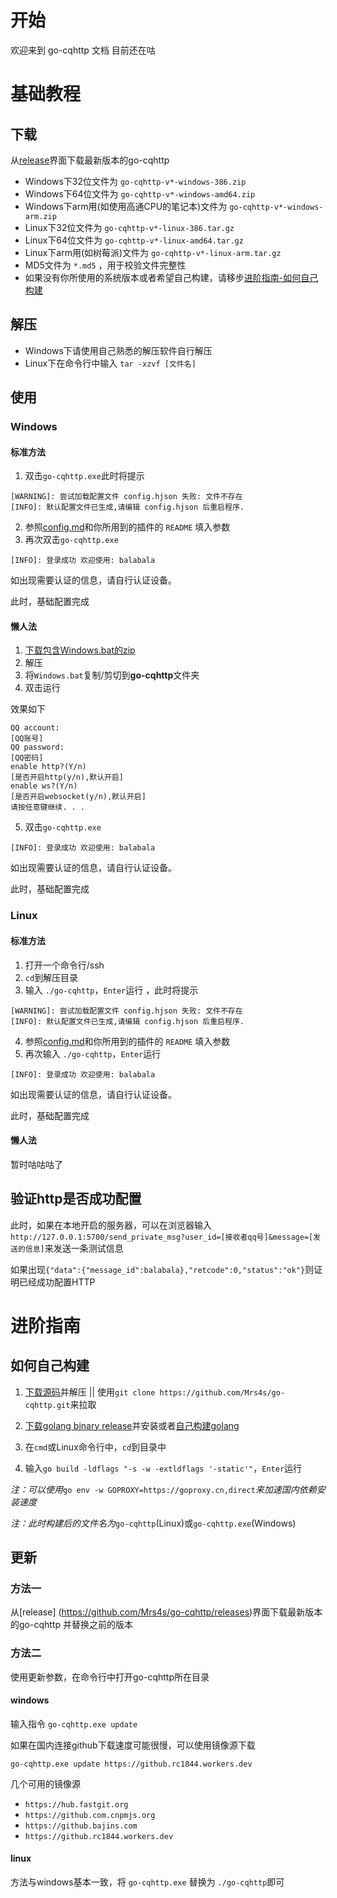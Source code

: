 #  开始

欢迎来到 go-cqhttp 文档 目前还在咕

# 基础教程
## 下载
从[release](https://github.com/Mrs4s/go-cqhttp/releases)界面下载最新版本的go-cqhttp

- Windows下32位文件为  `go-cqhttp-v*-windows-386.zip`
- Windows下64位文件为 `go-cqhttp-v*-windows-amd64.zip`
- Windows下arm用(如使用高通CPU的笔记本)文件为 `go-cqhttp-v*-windows-arm.zip`
- Linux下32位文件为 `go-cqhttp-v*-linux-386.tar.gz`
- Linux下64位文件为 `go-cqhttp-v*-linux-amd64.tar.gz`
- Linux下arm用(如树莓派)文件为 `go-cqhttp-v*-linux-arm.tar.gz`
- MD5文件为 `*.md5` ，用于校验文件完整性
- 如果没有你所使用的系统版本或者希望自己构建，请移步[进阶指南-如何自己构建](#如何自己构建)

## 解压

- Windows下请使用自己熟悉的解压软件自行解压
- Linux下在命令行中输入 `tar -xzvf [文件名]` 

## 使用

### Windows

#### 标准方法

1.  双击`go-cqhttp.exe`此时将提示
```
[WARNING]: 尝试加载配置文件 config.hjson 失败: 文件不存在
[INFO]: 默认配置文件已生成,请编辑 config.hjson 后重启程序.
```
2. 参照[config.md](https://github.com/Mrs4s/go-cqhttp/blob/master/docs/config.md)和你所用到的插件的 `README` 填入参数
3. 再次双击`go-cqhttp.exe`
```
[INFO]: 登录成功 欢迎使用: balabala
```

如出现需要认证的信息，请自行认证设备。

此时，基础配置完成

#### 懒人法

1. [下载包含Windows.bat的zip](https://github.com/fkx4-p/go-cqhttp-lazy/archive/master.zip)
2. 解压
3. 将`Windows.bat`复制/剪切到**go-cqhttp**文件夹
4. 双击运行

效果如下

```
QQ account:
[QQ账号]
QQ password:
[QQ密码]
enable http?(Y/n)
[是否开启http(y/n),默认开启]
enable ws?(Y/n)
[是否开启websocket(y/n),默认开启]
请按任意键继续. . .
```

5. 双击`go-cqhttp.exe`
```
[INFO]: 登录成功 欢迎使用: balabala
```

如出现需要认证的信息，请自行认证设备。

此时，基础配置完成

### Linux

#### 标准方法

1. 打开一个命令行/ssh
2. `cd`到解压目录
3. 输入 `./go-cqhttp`，`Enter`运行 ，此时将提示
```
[WARNING]: 尝试加载配置文件 config.hjson 失败: 文件不存在
[INFO]: 默认配置文件已生成,请编辑 config.hjson 后重启程序.
```

4. 参照[config.md](https://github.com/Mrs4s/go-cqhttp/blob/master/docs/config.md)和你所用到的插件的 `README` 填入参数
5. 再次输入 `./go-cqhttp`，`Enter`运行
```
[INFO]: 登录成功 欢迎使用: balabala
```

如出现需要认证的信息，请自行认证设备。

此时，基础配置完成

#### 懒人法

暂时咕咕咕了

## 验证http是否成功配置

此时，如果在本地开启的服务器，可以在浏览器输入`http://127.0.0.1:5700/send_private_msg?user_id=[接收者qq号]&message=[发送的信息]`来发送一条测试信息

如果出现`{"data":{"message_id":balabala},"retcode":0,"status":"ok"}`则证明已经成功配置HTTP

# 进阶指南

## 如何自己构建

1. [下载源码](https://github.com/Mrs4s/go-cqhttp/archive/master.zip)并解压 || 使用`git clone https://github.com/Mrs4s/go-cqhttp.git`来拉取

2. [下载golang binary release](https://golang.google.cn/dl/)并安装或者[自己构建golang](https://golang.google.cn/doc/install/source)

3. 在`cmd`或Linux命令行中，`cd`到目录中

4. 输入`go build -ldflags "-s -w -extldflags '-static'"`，`Enter`运行

*注：可以使用*`go env -w GOPROXY=https://goproxy.cn,direct`*来加速国内依赖安装速度*

*注：此时构建后的文件名为*`go-cqhttp`(Linux)或`go-cqhttp.exe`(Windows)

## 更新

### 方法一

从[release] (https://github.com/Mrs4s/go-cqhttp/releases)界面下载最新版本的go-cqhttp
并替换之前的版本

### 方法二

使用更新参数，在命令行中打开go-cqhttp所在目录
#### windows
输入指令
`go-cqhttp.exe update`

如果在国内连接github下载速度可能很慢，可以使用镜像源下载

`go-cqhttp.exe update https://github.rc1844.workers.dev`

几个可用的镜像源
- `https://hub.fastgit.org`
- `https://github.com.cnpmjs.org`
- `https://github.bajins.com`
- `https://github.rc1844.workers.dev`

#### linux
方法与windows基本一致，将 `go-cqhttp.exe` 替换为 `./go-cqhttp`即可
